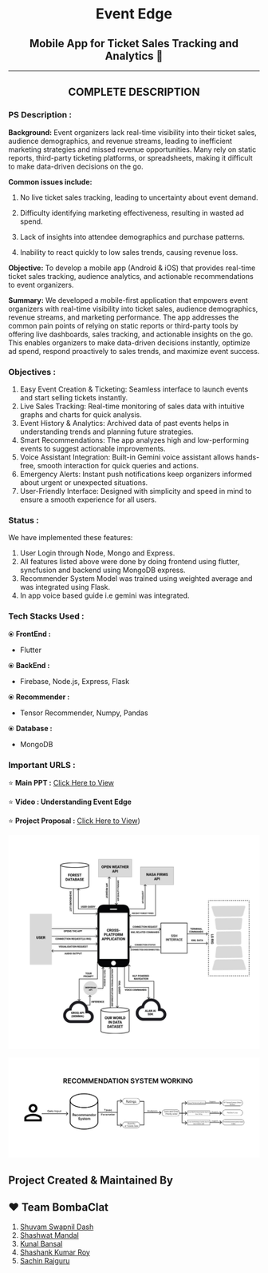# <p align="center"> Event Edge</p>
<h2 align="center"> Mobile App for Ticket Sales Tracking and Analytics 📱</h2>
<hr>
<!-- <h2 align="center">TEAM VISION : Winner 🏆 Of Smart India Hackathon 2022 (SIH 2022) 🌟</h2> -->
<!-- <img src="screenshots/winner.JPG"  width="100%"/> -->
<h2 align="center">COMPLETE DESCRIPTION</h2>

### PS Description :
<b>Background:</b> Event organizers lack real-time visibility into their ticket sales, audience demographics, and revenue streams, leading to inefficient marketing strategies and missed revenue opportunities. Many rely on static reports, third-party ticketing platforms, or spreadsheets, making it difficult to make data-driven decisions on the go.

<b>Common issues include:</b>
1) No live ticket sales tracking, leading to uncertainty about event demand.

2) Difficulty identifying marketing effectiveness, resulting in wasted ad spend.
   
3) Lack of insights into attendee demographics and purchase patterns.

4) Inability to react quickly to low sales trends, causing revenue loss.

<b>Objective:</b> To develop a mobile app (Android & iOS) that provides real-time ticket sales tracking, audience analytics, and actionable recommendations to event organizers.


<b>Summary:</b>
We developed a mobile-first application that empowers event organizers with real-time visibility into ticket sales, audience demographics, revenue streams, and marketing performance. The app addresses the common pain points of relying on static reports or third-party tools by offering live dashboards, sales tracking, and actionable insights on the go. This enables organizers to make data-driven decisions instantly, optimize ad spend, respond proactively to sales trends, and maximize event success.

### Objectives :
1. Easy Event Creation & Ticketing: Seamless interface to launch events and start selling tickets instantly.
2. Live Sales Tracking: Real-time monitoring of sales data with intuitive graphs and charts for quick analysis.
3. Event History & Analytics: Archived data of past events helps in understanding trends and planning future strategies.
4. Smart Recommendations: The app analyzes high and low-performing events to suggest actionable improvements.
5. Voice Assistant Integration: Built-in Gemini voice assistant allows hands-free, smooth interaction for quick queries and actions.
6. Emergency Alerts: Instant push notifications keep organizers informed about urgent or unexpected situations.
7. User-Friendly Interface: Designed with simplicity and speed in mind to ensure a smooth experience for all users.

### Status :
We have implemented these features:
  1. User Login through Node, Mongo and Express.
  2. All features listed above were done by doing frontend using flutter, syncfusion and backend using MongoDB express.
  3. Recommender System Model was trained using weighted average and was integrated using Flask.
  4. In app voice based guide i.e gemini was integrated.


### Tech Stacks Used :
⦿ <b>FrontEnd :</b> 
* Flutter
  
⦿ <b>BackEnd :</b>
* Firebase, Node.js, Express, Flask

⦿ <b>Recommender :</b>
* Tensor Recommender, Numpy, Pandas

⦿ <b>Database :</b>
* MongoDB

### Important URLS :

⭐️ <b>Main PPT :</b> [Click Here to View](https://www.canva.com/design/DAGjtM4Rnog/QnxVc--IfSr9_1G53ylEsA/edit)

⭐️ <b>Video : Understanding Event Edge</b>


⭐ <b>Project Proposal :</b> [Click Here to View](https://drive.google.com/file/d/18Mqpbvcpuy252ru1JhJK02zoKBXaivDz/view?usp=drive_link))


![image](uml.jpg)


![image](recaghd.jpg)


## Project Created & Maintained By

## :heart: Team BombaClat
1. [Shuvam Swapnil Dash](https://github.com/Ssdosaofc)
2. [Shashwat Mandal](https://github.com/Shashwatmandal)
3. [Kunal Bansal](https://github.com/Kunal-3004)
4. [Shashank Kumar Roy](https://github.com/shashank2327)
5. [Sachin Rajguru](https://github.com/Sachin1829Rajguru)


